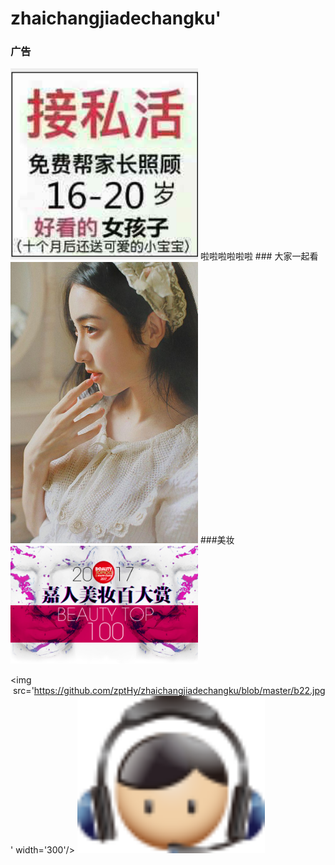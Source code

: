 # zhaichangjiadechangku'
### 广告
<img src="https://github.com/zptHy/zhaichangjiadechangku/blob/master/TIM%E6%88%AA%E5%9B%BE201712121122%E8%BE%85%E5%AF%BC%E8%B4%B922.png" width="300"/>
啦啦啦啦啦啦
### 大家一起看
<img src='https://github.com/zptHy/zhaichangjiadechangku/blob/master/72.jpg' width="300" />
###美妆
<img src='https://github.com/zptHy/zhaichangjiadechangku/blob/master/l_2.jpg'width='300' />

<img  src='https://github.com/zptHy/zhaichangjiadechangku/blob/master/b22.jpg' width='300'/>
<img  src='https://github.com/zptHy/zhaichangjiadechangku/blob/master/boy.png' width='300'/>
